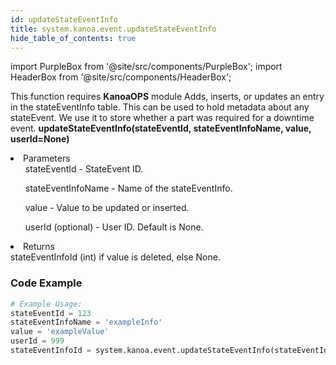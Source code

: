 ```yaml
---
id: updateStateEventInfo
title: system.kanoa.event.updateStateEventInfo
hide_table_of_contents: true
---
```


import PurpleBox from '@site/src/components/PurpleBox';
import HeaderBox from '@site/src/components/HeaderBox';

<PurpleBox>This function requires <b>KanoaOPS</b> module</PurpleBox>
<HeaderBox header="Description">
    Adds, inserts, or updates an entry in the stateEventInfo table. This can be used to hold metadata about any stateEvent. We use it to store whether a part was required for a downtime event.
</HeaderBox>
<HeaderBox header="Syntax">
    <b>updateStateEventInfo(stateEventId, stateEventInfoName, value, userId=None)</b>
    <li>Parameters <br />
        <ul>stateEventId - StateEvent ID.</ul>
        <ul>stateEventInfoName - Name of the stateEventInfo.</ul>
        <ul>value - Value to be updated or inserted.</ul>
        <ul>userId (optional) - User ID. Default is None.</ul>
    </li>
    <li>Returns <br />
        stateEventInfoId (int) if value is deleted, else None.
    </li>
</HeaderBox>

### Code Example

```python
# Example Usage:
stateEventId = 123
stateEventInfoName = 'exampleInfo'
value = 'exampleValue'
userId = 999
stateEventInfoId = system.kanoa.event.updateStateEventInfo(stateEventId, stateEventInfoName, value, userId)

